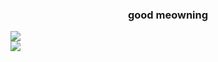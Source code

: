 <h3 align="center">good meowning</h1>

<img src="https://cdn.elchingen.eu/share/zh1m4.gif" align="center"><br>
<img src="https://github-readme-stats.vercel.app/api/top-langs/?username=asterodae&layout=compact" align="center">
